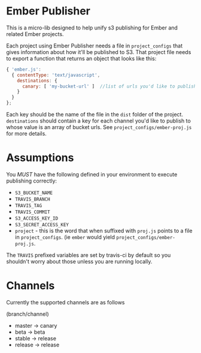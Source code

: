 # Ember Publisher

This is a micro-lib designed to help unify s3 publishing for Ember and related Ember projects.

Each project using Ember Publisher needs a file in `project_configs` that gives information about how it'll be published to S3.  That project file needs to export a function that returns an object that looks like this:

```js
{ 'ember.js':
  { contentType: 'text/javascript',
    destinations: {
      canary: [ 'my-bucket-url' ]  //list of urls you'd like to publish to canary
    }
  }
};
```

Each key should be the name of the file in the `dist` folder of the project.  `destinations` should contain a key for each channel you'd like to publish to whose value is an array of bucket urls.  See `project_configs/ember-proj.js` for more details.


# Assumptions

You _MUST_ have the following defined in your environment to execute publishing correctly:

- `S3_BUCKET_NAME`
- `TRAVIS_BRANCH`
- `TRAVIS_TAG`
- `TRAVIS_COMMIT`
- `S3_ACCESS_KEY_ID`
- `S3_SECRET_ACCESS_KEY`
- `project` - this is the word that when suffixed with `proj.js` points to a file in `project_configs`.  (ie `ember` would yield `project_configs/ember-proj.js`.

The `TRAVIS` prefixed variables are set by travis-ci by default so you shouldn't worry about those unless you are running locally.

# Channels

Currently the supported channels are as follows

(branch/channel)
- master -> canary
- beta -> beta
- stable -> release
- release -> release
